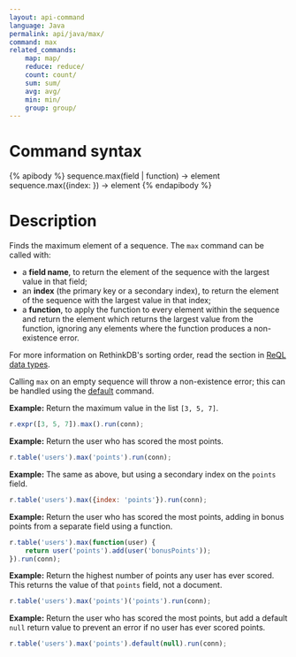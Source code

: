 ```yaml
---
layout: api-command
language: Java
permalink: api/java/max/
command: max
related_commands:
    map: map/
    reduce: reduce/
    count: count/
    sum: sum/
    avg: avg/
    min: min/
    group: group/
---
```


# Command syntax #

{% apibody %}
sequence.max(field | function) &rarr; element
sequence.max({index: <indexname>}) &rarr; element
{% endapibody %}

# Description #

Finds the maximum element of a sequence. The `max` command can be called with:

* a **field name**, to return the element of the sequence with the largest value in that field;
* an **index** (the primary key or a secondary index), to return the element of the sequence with the largest value in that index;
* a **function**, to apply the function to every element within the sequence and return the element which returns the largest value from the function, ignoring any elements where the function produces a non-existence error.

For more information on RethinkDB's sorting order, read the section in [ReQL data types](/docs/data-types/#sorting-order).

Calling `max` on an empty sequence will throw a non-existence error; this can be handled using the [default](/api/java/default/) command.

__Example:__ Return the maximum value in the list `[3, 5, 7]`.

```js
r.expr([3, 5, 7]).max().run(conn);
```

__Example:__ Return the user who has scored the most points.

```js
r.table('users').max('points').run(conn);
```

__Example:__ The same as above, but using a secondary index on the `points` field.

```js
r.table('users').max({index: 'points'}).run(conn);
```

__Example:__ Return the user who has scored the most points, adding in bonus points from a separate field using a function.

```js
r.table('users').max(function(user) {
    return user('points').add(user('bonusPoints'));
}).run(conn);
```

__Example:__ Return the highest number of points any user has ever scored. This returns the value of that `points` field, not a document.

```js
r.table('users').max('points')('points').run(conn);
```

__Example:__ Return the user who has scored the most points, but add a default `null` return value to prevent an error if no user has ever scored points.

```js
r.table('users').max('points').default(null).run(conn);
```
